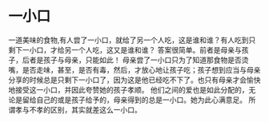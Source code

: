# 一小口
一道美味的食物,有人尝了一小口，就给了另一个人吃，这是谁和谁？有人吃到只剩下一小口，才给另一个人吃，这又是谁和谁？ 
答案很简单。前者是母亲与孩子，后者是孩子与母亲，只能如此！ 
母亲尝了一小口只为了知道那食物是否烫嘴，是否走味，甚至，是否有毒，然后，才放心地让孩子吃；孩子想到应当与母亲分享的时候总是只剩下一小口了，因为这是他已经吃不下了。也只有母亲才会愉快地接受这一小口，并因此夸赞她的孩子孝顺。 
他们之间的爱也是如此分配的，无论是留给自己的或是孩子给予的，母亲得到的总是一小口。她为此心满意足。 
所谓孝与不孝的区别，其实就差这么一小口。
  